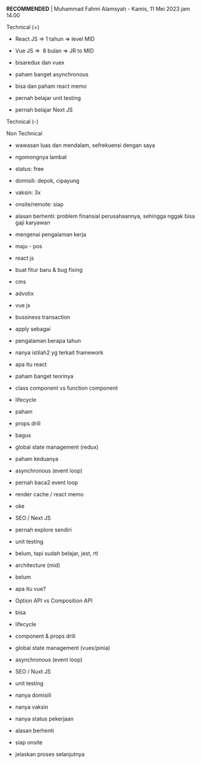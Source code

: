 **RECOMMENDED** | Muhammad Fahmi Alamsyah - Kamis, 11 Mei 2023 jam 14.00  

  
Technical (+)

- React JS => 1 tahun => level MID  
    
- Vue JS =>  8 bulan => JR to MID  
    
- bisaredux dan vuex  
    
- paham banget asynchronous  
    
- bisa dan paham react memo  
    
- pernah belajar unit testing  
    
- pernah belajar Next JS  
    

Technical (-)  

  

Non Technical  

- wawasan luas dan mendalam, sefrekuensi dengan saya  
    
- ngomongnya lambat  
    
- status: free  
    
- domisili: depok, cipayung  
    
- vaksin: 3x  
    
- onsite/remote: siap  
    
- alasan berhenti: problem finansial perusahaannya, sehingga nggak bisa gaji karyawan  
    

  

  

- mengenai pengalaman kerja  
    

- maju - pos  
    

- react js  
    
- buat fitur baru & bug fixing  
    
- cms  
    

- advotix  
    

- vue js  
    
- bussiness transaction  
    

- apply sebagai  
    
- pengalaman berapa tahun  
    
- nanya istilah2 yg terkait framework  
    

- apa itu react  
    

- paham banget teorinya  
    

- class component vs function component  
    
- lifecycle  
    

- paham  
    

- props drill  
    

- bagus  
    

- global state management (redux)  
    

- paham keduanya  
    

- asynchronous (event loop)  
    

- pernah baca2 event loop  
    

- render cache / react memo  
    

- oke  
    

- SEO / Next JS  
    

- pernah explore sendiri  
    

- unit testing  
    

- belum, tapi sudah belajar, jest, rtl  
    

- architecture (mid)  
    

- belum  
    

- apa itu vue?  
    
- Option API vs Composition API  
    

- bisa  
    

- lifecycle  
    
- component & props drill  
    
- global state management (vuex/pinia)  
    
- asynchronous (event loop)  
    
- SEO / Nuxt JS  
    
- unit testing  
    

- nanya domisili  
    
- nanya vaksin  
    
- nanya status pekerjaan  
    
- alasan berhenti  
    
- siap onsite  
    
- jelaskan proses selanjutnya